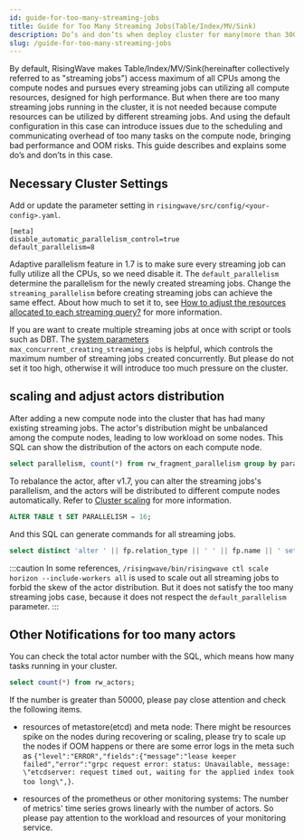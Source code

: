 ```yaml
---
id: guide-for-too-many-streaming-jobs
title: Guide for Too Many Streaming Jobs(Table/Index/MV/Sink)
description: Do’s and don’ts when deploy cluster for many(more than 300) streaming jobs.
slug: /guide-for-too-many-streaming-jobs
---
```

<head>
  <link rel="canonical" href="https://docs.risingwave.com/docs/current/k8s-cluster-scaling/" />
</head>

By default, RisingWave makes Table/Index/MV/Sink(hereinafter collectively referred to as "streaming jobs") access maximum of all CPUs among the compute nodes and pursues every streaming jobs can utilizing all compute resources, designed for high performance. But when there are too many streaming jobs running in the cluster, it is not needed because compute resources can be utilized by different streaming jobs. And using the default configuration in this case can introduce issues due to the scheduling and communicating overhead of too many tasks on the compute node, bringing bad performance and OOM risks.
This guide describes and explains some do’s and don’ts in this case.

## Necessary Cluster Settings 

Add or update the parameter setting in `risingwave/src/config/<your-config>.yaml`.
```
[meta]
disable_automatic_parallelism_control=true
default_parallelism=8
```
Adaptive parallelism feature in 1.7 is to make sure every streaming job can fully utilize all the CPUs, so we need disable it. 
The `default_parallelism` determine the parallelism for the newly created streaming jobs. Change the `streaming_parallelism` before creating streaming jobs can achieve the same effect.
About how much to set it to, see [How to adjust the resources allocated to each streaming query?](/docs/current/performance-faq#how-to-adjust-the-resources-allocated-to-each-streaming-query) for more information.

If you are want to create multiple streaming jobs at once with script or tools such as DBT. The [system parameters](../manage/view-configure-system-parameters.md) `max_concurrent_creating_streaming_jobs` is helpful, which controls the maximum number of streaming jobs created concurrently. But please do not set it too high, otherwise it will introduce too much pressure on the cluster.

## scaling and adjust actors distribution

After adding a new compute node into the cluster that has had many existing streaming jobs. The actor's distribution might be unbalanced among the compute nodes, leading to low workload on some nodes. This SQL can show the distribution of the actors on each compute node.

```SQL
select parallelism, count(*) from rw_fragment_parallelism group by parallelism;
```

To rebalance the actor, after v1.7, you can alter the streaming jobs's parallelism, and the actors will be distributed to different compute nodes automatically. Refer to [Cluster scaling](/deploy/k8s-cluster-scaling.md) for more information.
```sql
ALTER TABLE t SET PARALLELISM = 16;
```

And this SQL can generate commands for all streaming jobs. 
```SQL
select distinct 'alter ' || fp.relation_type || ' ' || fp.name || ' set parallelism = 6;' from rw_fragment_parallelism fp where fp.parallelism = 8;
```

:::caution
In some references, `/risingwave/bin/risingwave ctl scale horizon --include-workers all` is used to scale out all streaming jobs to forbid the skew of the actor distribution. But it does not satisfy the too many streaming jobs case, because it does not respect the `default_parallelism` parameter. 
:::

## Other Notifications for too many actors

You can check the total actor number with the SQL, which means how many tasks running in your cluster.

```SQL
select count(*) from rw_actors;
```

If the number is greater than 50000, please pay close attention and check the following items.

- resources of metastore(etcd) and meta node: There might be resources spike on the nodes during recovering or scaling, please try to scale up the nodes if OOM happens or there are some error logs in the meta such as `{"level":"ERROR","fields":{"message":"lease keeper failed","error":"grpc request error: status: Unavailable, message: \"etcdserver: request timed out, waiting for the applied index took too long\",}`. 

- resources of the prometheus or other monitoring systems: The number of metrics' time series grows linearly with the number of actors. So please pay attention to the workload and resources of your monitoring service.